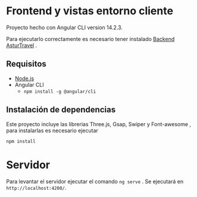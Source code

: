 # Frontend y vistas entorno cliente
Proyecto hecho con Angular CLI version 14.2.3.

Para ejecutarlo correctamente es necesario tener instalado [Backend AsturTravel](https://github.com/95yoel/frontProyecto/) .

## Requisitos 
- [Node.js](https://nodejs.org/en) 
- Angular CLI
  - `npm install -g @angular/cli`

## Instalación de dependencias 
Este proyecto incluye las librerias Three.js, Gsap, Swiper y Font-awesome , para instalarlas es necesario ejecutar 

`npm install`

# Servidor 

Para levantar el servidor ejecutar el comando `ng serve` . Se ejecutará en `http://localhost:4200/`.
